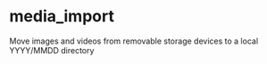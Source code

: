 # media_import
Move images and videos from removable storage devices to a local YYYY/MMDD directory
